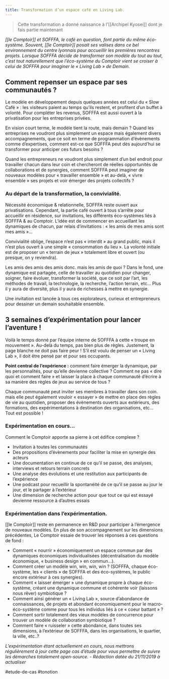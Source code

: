 ```yaml
---
title: Transformation d’un espace café en Living Lab.
---
```


> Cette transformation a donné naissance à l'[[Archipel Kyosei]] dont je fais partie maintenant

*[[le Comptoir]] et SOFFFA, le café en question, font partie du même éco-système. Souvent, [[le Comptoir]] posait ses valises dans ce bel environnement du centre lyonnais pour accueillir les premières rencontres projets. Lorsque SOFFFA décide de transformer son modèle du tout au tout, c’est tout naturellement que l’éco-système du Comptoir vient se croiser à celui de SOFFFA pour imaginer le « Living Lab » de Demain.*

## **Comment repenser un espace par ses communautés ?**

Le modèle en développement depuis quelques années est celui du « Slow Café » : les visiteurs paient au temps qu’ils restent, et profitent d’un buffet à volonté. Pour compléter les revenus, SOFFFA est aussi ouvert à la privatisation pour les entreprises privées.

En vision court terme, le modèle tient la route, mais demain ? Quand les entreprises ne voudront plus simplement un espace mais également divers accompagnements, que ce soit en terme de programmation d’évènements comme d’expertises, comment est-ce que SOFFFA peut dès aujourd’hui se transformer pour anticiper ces futurs besoins ?

Quand les entrepreneurs ne voudront plus simplement d’un bel endroit pour travailler chacun dans leur coin et chercheront de réelles opportunités de collaborations et de synergies, comment SOFFFA peut imaginer de nouveaux modèles pour « travailler ensemble » et au-delà, « vivre ensemble » ses projets et voir émerger des projets collectifs ?

### **Au départ de la transformation, la convivialité.**

Nécessité économique & relationnelle, SOFFFA reste ouvert aux privatisations. Cependant, la partie café ouvert à tous s’arrête pour accueillir en résidence, sur invitations, les différents éco-systèmes liés à SOFFFA & au Comptoir. L’idée est de commencer en accueillant les dynamiques de chacun, par relais d’invitations : « les amis de mes amis sont mes amis »…

Convivialité oblige, l’espace n’est pas « interdit » au grand public, mais il n’est plus ouvert à une simple « consommation du lieu ». La volonté initiale est de proposer un « terrain de jeux » totalement libre et ouvert (ou presque, on y reviendra).

Les amis des amis des amis donc. mais les amis de quoi ? Dans le fond, une dynamique est partagée, celle de travailler au quotidien pour changer, soigner, faire évoluer, transformer la société, que ce soit par l’art, les méthodes de travail, la technologie, la recherche, l’action terrain, etc… Plus il y aura de diversité, plus il y aura de richesses à mettre en synergie.

Une invitation est lancée à tous ces explorateurs, curieux et entrepreneurs pour dessiner un demain souhaitable ensemble.

## **3 semaines d’expérimentation pour lancer l’aventure !**

Voilà le temps donné par l’équipe interne de SOFFFA à cette « troupe en mouvement ». Au-delà du temps, pas bien plus de règles. Justement, la page blanche ne doit pas faire peur ! S’il est voulu de penser un « Living Lab », il doit être pensé par et pour ses occupants.

**Point central de l’expérience :** comment faire émerger la dynamique, par les personnalités, pour qu’elle devienne collective ? Comment ne pas « dire quoi et comment faire » et laisser la place à chaque communauté d’écrire à sa manière des règles de jeux au service de tous ?

Chaque communauté peut inviter ses membres à travailler dans son coin. mais elle peut également vouloir « essayer » de mettre en place des règles de vie au quotidien, proposer des évènements ouverts aux extérieurs, des formations, des expérimentations à destination des organisations, etc… Tout est possible !

### **Expérimentation en cours…**

Comment le Comptoir apporte sa pierre à cet édifice complexe ?

- Invitation à toutes les communautés
- Des propositions d’évènements pour faciliter la mise en synergie des acteurs
- Une documentation en continue de ce qu’il se passe, des analyses, interviews et retours terrain concrets
- Une analyse des évolutions et une restitution aux participants de l’expérience
- Une podcast pour recueillir la spontanéité de ce qu’il se passe au jour le jour, et le partager à l’extérieur
- Une dimension de recherche action pour que tout ce qui est essayé devienne ressource à d’autres essais

### **Expérimentation dans l’expérimentation.**

[[le Comptoir]] reste en permanence en R&D pour participer à l’émergence de nouveaux modèles. En plus de son accompagnement sur les dimensions précédentes, Le Comptoir essaie de trouver les réponses à ces questions de fond :

- Comment « nourrir » économiquement un espace commun par des dynamiques économiques individualisées (décentralisation du modèle économique, « business design » en commun…).
- Comment créer un modèle win, win, win, win ? (SOFFFA, chaque éco-système, les « clients » de SOFFFA et des éco-systèmes, le public encore extérieur à ces synergies).
- Comment « laisser émerger » une dynamique propre à chaque éco-système, créant une dynamique commune et cohérente voir (laissons nous rêver) symbiotique ?
- Comment ainsi générer un « Living Lab », source d’abondance de connaissances, de projets et abondant économiquement pour le macro-éco-système comme pour tous les individus liés à ce « coeur battant » ?
- Comment sortir totalement des vieux modèles de concurrence pour trouver un modèle de collaboration symbiotique ?
- Comment faire « ruisseler » cette abondance, dans toutes ses dimensions, à l’extérieur de SOFFFA, dans les organisations, le quartier, la ville, etc..?

*L’expérimentation étant actuellement en cours, nous mettrons régulièrement à jour cette page cas d’étude pour vous permettre de suivre les démarches totalement open-source.* - *Rédaction datée du 21/11/2019 à actualiser*

#etude-de-cas #tonotion 
